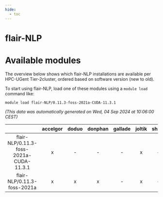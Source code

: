 ```yaml
---
hide:
  - toc
---
```


flair-NLP
=========

# Available modules


The overview below shows which flair-NLP installations are available per HPC-UGent Tier-2cluster, ordered based on software version (new to old).

To start using flair-NLP, load one of these modules using a `module load` command like:

```shell
module load flair-NLP/0.11.3-foss-2021a-CUDA-11.3.1
```

*(This data was automatically generated on Wed, 04 Sep 2024 at 10:06:00 CEST)*  

| |accelgor|doduo|donphan|gallade|joltik|shinx|skitty|
| :---: | :---: | :---: | :---: | :---: | :---: | :---: | :---: |
|flair-NLP/0.11.3-foss-2021a-CUDA-11.3.1|x|-|-|-|x|-|-|
|flair-NLP/0.11.3-foss-2021a|x|x|x|-|x|-|x|

